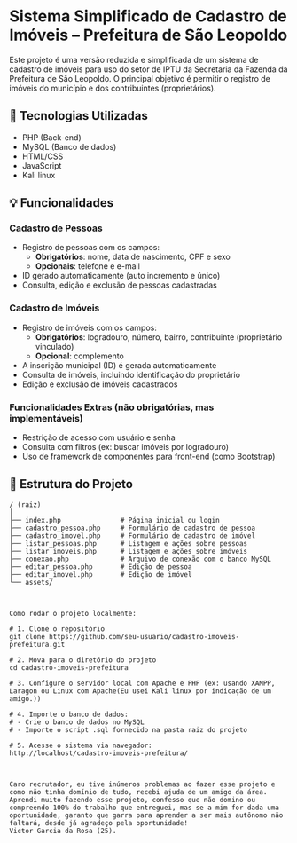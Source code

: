 # Sistema Simplificado de Cadastro de Imóveis – Prefeitura de São Leopoldo

Este projeto é uma versão reduzida e simplificada de um sistema de cadastro de imóveis para uso do setor de IPTU da Secretaria da Fazenda da Prefeitura de São Leopoldo. O principal objetivo é permitir o registro de imóveis do município e dos contribuintes (proprietários).

## 🚀 Tecnologias Utilizadas

- PHP (Back-end)
- MySQL (Banco de dados)
- HTML/CSS
- JavaScript
- Kali linux

## 💡 Funcionalidades

### Cadastro de Pessoas
- Registro de pessoas com os campos:
  - **Obrigatórios**: nome, data de nascimento, CPF e sexo
  - **Opcionais**: telefone e e-mail
- ID gerado automaticamente (auto incremento e único)
- Consulta, edição e exclusão de pessoas cadastradas

### Cadastro de Imóveis
- Registro de imóveis com os campos:
  - **Obrigatórios**: logradouro, número, bairro, contribuinte (proprietário vinculado)
  - **Opcional**: complemento
- A inscrição municipal (ID) é gerada automaticamente
- Consulta de imóveis, incluindo identificação do proprietário
- Edição e exclusão de imóveis cadastrados

### Funcionalidades Extras (não obrigatórias, mas implementáveis)
- Restrição de acesso com usuário e senha
- Consulta com filtros (ex: buscar imóveis por logradouro)
- Uso de framework de componentes para front-end (como Bootstrap)

## 📁 Estrutura do Projeto

```plaintext
/ (raiz)
│
├── index.php               # Página inicial ou login
├── cadastro_pessoa.php     # Formulário de cadastro de pessoa
├── cadastro_imovel.php     # Formulário de cadastro de imóvel
├── listar_pessoas.php      # Listagem e ações sobre pessoas
├── listar_imoveis.php      # Listagem e ações sobre imóveis
├── conexao.php             # Arquivo de conexão com o banco MySQL
├── editar_pessoa.php       # Edição de pessoa
├── editar_imovel.php       # Edição de imóvel
└── assets/



Como rodar o projeto localmente:

# 1. Clone o repositório
git clone https://github.com/seu-usuario/cadastro-imoveis-prefeitura.git

# 2. Mova para o diretório do projeto
cd cadastro-imoveis-prefeitura

# 3. Configure o servidor local com Apache e PHP (ex: usando XAMPP, Laragon ou Linux com Apache(Eu usei Kali linux por indicação de um amigo.))

# 4. Importe o banco de dados:
# - Crie o banco de dados no MySQL
# - Importe o script .sql fornecido na pasta raiz do projeto

# 5. Acesse o sistema via navegador:
http://localhost/cadastro-imoveis-prefeitura/
        


Caro recrutador, eu tive inúmeros problemas ao fazer esse projeto e como não tinha domínio de tudo, recebi ajuda de um amigo da área. Aprendi muito fazendo esse projeto, confesso que não domino ou compreendo 100% do trabalho que entreguei, mas se a mim for dada uma oportunidade, garanto que garra para aprender a ser mais autônomo não faltará, desde já agradeço pela oportunidade!
Victor Garcia da Rosa (25).

